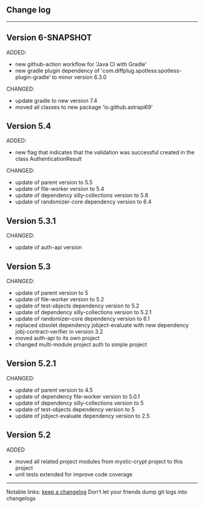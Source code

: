 ## Change log
----------------------

Version 6-SNAPSHOT
-------------

ADDED:

- new github-action workflow for 'Java CI with Gradle'
- new gradle plugin dependency of 'com.diffplug.spotless:spotless-plugin-gradle' to minor version 6.3.0

CHANGED:

- update gradle to new version 7.4
- moved all classes to new package 'io.github.astrapi69'


Version 5.4
-------------

ADDED:

- new flag that indicates that the validation was successful created in the class AuthenticationResult

CHANGED:

- update of parent version to 5.5
- update of file-worker version to 5.4
- update of dependency silly-collections version to 5.8
- update of randomizer-core dependency version to 6.4

Version 5.3.1
-------------

CHANGED:

- update of auth-api version

Version 5.3
-------------

CHANGED:

- update of parent version to 5
- update of file-worker version to 5.2
- update of test-objects dependency version to 5.2
- update of dependency silly-collections version to 5.2.1
- update of randomizer-core dependency version to 6.1
- replaced obsolet dependency jobject-evaluate with new dependency jobj-contract-verifier in version 3.2
- moved auth-api to its own project
- changed multi-module project auth to simple project

Version 5.2.1
-------------

CHANGED:

- update of parent version to 4.5
- update of dependency file-worker version to 5.0.1
- update of dependency silly-collections version to 5
- update of test-objects dependency version to 5
- update of jobject-evaluate dependency version to 2.5

Version 5.2
-------------

ADDED

- moved all related project modules from mystic-crypt project to this project
- unit tests extended for improve code coverage

-------------

Notable links:
[keep a changelog](http://keepachangelog.com/en/1.0.0/) Don’t let your friends dump git logs into changelogs
